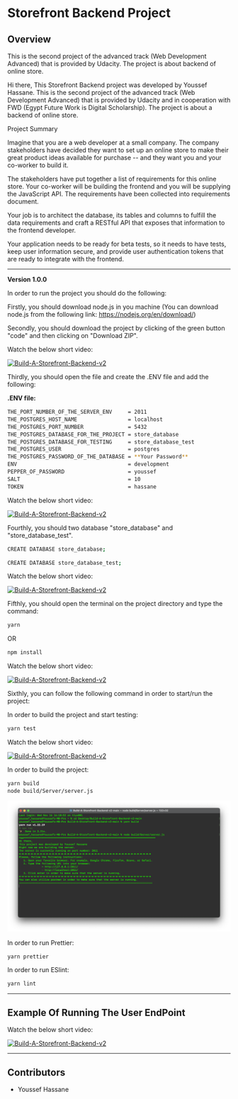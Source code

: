 # Storefront Backend Project

## Overview

This is the second project of the advanced track (Web Development Advanced) that is provided by Udacity. The project is about backend of online store.

Hi there,
This Storefront Backend project was developed by Youssef Hassane.
This is the second project of the advanced track (Web Development Advanced) that is provided by Udacity and in cooperation with FWD (Egypt Future Work is Digital Scholarship). The project is about a backend of online store.

Project Summary

Imagine that you are a web developer at a small company. The company stakeholders have decided they want to set up an online store to make their great product ideas available for purchase -- and they want you and your co-worker to build it.

The stakeholders have put together a list of requirements for this online store. Your co-worker will be building the frontend and you will be supplying the JavaScript API. The requirements have been collected into requirements document.

Your job is to architect the database, its tables and columns to fulfill the data requirements and craft a RESTful API that exposes that information to the frontend developer.

Your application needs to be ready for beta tests, so it needs to have tests, keep user information secure, and provide user authentication tokens that are ready to integrate with the frontend.

---

**Version 1.0.0**

In order to run the project you should do the following:

Firstly, you should download node.js in you machine (You can download node.js from the following link: https://nodejs.org/en/download/)

Secondly, you should download the project by clicking of the green button "code" and then clicking on "Download ZIP".

Watch the below short video:

[![Build-A-Storefront-Backend-v2](https://img.youtube.com/vi/zkpTweDWEis/0.jpg)](https://www.youtube.com/watch?v=zkpTweDWEis)

Thirdly, you should open the file and create the .ENV file and add the following:

**.ENV file:**

```bash
THE_PORT_NUMBER_OF_THE_SERVER_ENV     = 2011
THE_POSTGRES_HOST_NAME                = localhost
THE_POSTGRES_PORT_NUMBER              = 5432
THE_POSTGRES_DATABASE_FOR_THE_PROJECT = store_database
THE_POSTGRES_DATABASE_FOR_TESTING     = store_database_test
THE_POSTGRES_USER                     = postgres
THE_POSTGRES_PASSWORD_OF_THE_DATABASE = **Your Password**
ENV                                   = development
PEPPER_OF_PASSWORD                    = youssef
SALT                                  = 10
TOKEN                                 = hassane
```

Watch the below short video:

[![Build-A-Storefront-Backend-v2](https://img.youtube.com/vi/DnZjH0G0-OI/0.jpg)](https://www.youtube.com/watch?v=DnZjH0G0-OI)

Fourthly, you should two database "store_database" and "store_database_test".

```bash
CREATE DATABASE store_database;
```

```bash
CREATE DATABASE store_database_test;
```

Watch the below short video:

[![Build-A-Storefront-Backend-v2](https://img.youtube.com/vi/s-Rq5O1rMkg/0.jpg)](https://www.youtube.com/watch?v=s-Rq5O1rMkg)

Fifthly, you should open the terminal on the project directory and type the command:

```bash
yarn
```

OR

```bash
npm install
```

Watch the below short video:

[![Build-A-Storefront-Backend-v2](https://img.youtube.com/vi/lJboMoRsi54/0.jpg)](https://www.youtube.com/watch?v=lJboMoRsi54)

Sixthly, you can follow the following command in order to start/run the project:

In order to build the project and start testing:

```bash
yarn test
```

Watch the below short video:

[![Build-A-Storefront-Backend-v2](https://img.youtube.com/vi/XjJ94bqNWFw/0.jpg)](https://www.youtube.com/watch?v=XjJ94bqNWFw)

In order to build the project:

```bash
yarn build
node build/Server/server.js
```

![Screenshot1](https://github.com/Youssef-Hassane/Screen-Shot-3/blob/main/1.png)

In order to run Prettier:

```bash
yarn prettier
```

In order to run ESlint:

```bash
yarn lint
```

---

## Example Of Running The User EndPoint

Watch the below short video:

[![Build-A-Storefront-Backend-v2](https://img.youtube.com/vi/XenZjWlyELk/0.jpg)](https://www.youtube.com/watch?v=XenZjWlyELk)

---

## Contributors

- Youssef Hassane
